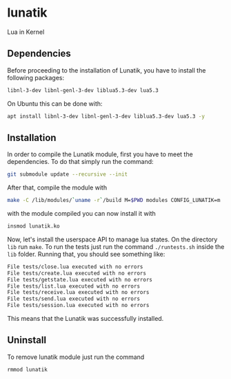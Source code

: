 # lunatik
Lua in Kernel

Dependencies
------------

Before proceeding to the installation of Lunatik, you have to install the following packages:
```bash
libnl-3-dev libnl-genl-3-dev liblua5.3-dev lua5.3
```

On Ubuntu this can be done with:
```bash
apt install libnl-3-dev libnl-genl-3-dev liblua5.3-dev lua5.3 -y
```

Installation
------------

In order to compile the Lunatik module, first you have to meet the dependencies. To do that simply run the command:
```bash
git submodule update --recursive --init
```

After that, compile the module with
```bash
make -C /lib/modules/`uname -r`/build M=$PWD modules CONFIG_LUNATIK=m
```

with the module compiled you can now install it with
```bash
insmod lunatik.ko
```

Now, let's install the userspace API to manage lua states. On the directory `lib` run `make`. To run the tests just run the command `./runtests.sh` inside the `lib` folder. Running that, you should see something like:

```bash
File tests/close.lua executed with no errors
File tests/create.lua executed with no errors
File tests/getstate.lua executed with no errors
File tests/list.lua executed with no errors
File tests/receive.lua executed with no errors
File tests/send.lua executed with no errors
File tests/session.lua executed with no errors
```

This means that the Lunatik was successfully installed.

Uninstall
---------

To remove lunatik module just run the command
```bash
rmmod lunatik
```